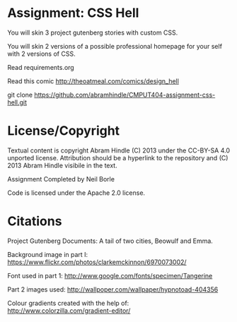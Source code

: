 Assignment: CSS Hell
====================

You will skin 3 project gutenberg stories with custom CSS.

You will skin 2 versions of a possible professional homepage for your
self with 2 versions of CSS.

Read requirements.org

Read this comic http://theoatmeal.com/comics/design_hell

git clone https://github.com/abramhindle/CMPUT404-assignment-css-hell.git

License/Copyright
=================

Textual content is copyright Abram Hindle (C) 2013 under the CC-BY-SA
4.0 unported license. Attribution should be a hyperlink to the
repository and (C) 2013 Abram Hindle visibile in the text.

Assignment Completed by Neil Borle

Code is licensed under the Apache 2.0 license.

Citations
=========

Project Gutenberg Documents:
A tail of two cities, Beowulf and Emma.

Background image in part I:
https://www.flickr.com/photos/clarkemckinnon/6970073002/

Font used in part 1:
http://www.google.com/fonts/specimen/Tangerine

Part 2 images used:
http://wallpoper.com/wallpaper/hypnotoad-404356

Colour gradients created with the help of:
http://www.colorzilla.com/gradient-editor/
